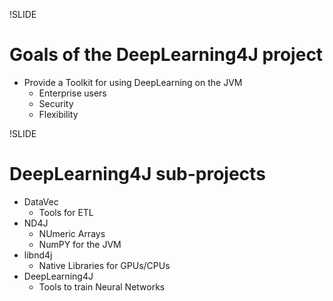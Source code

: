 !SLIDE

# Goals of the DeepLearning4J project

* Provide a Toolkit for using DeepLearning on the JVM
	* Enterprise users
	* Security
	* Flexibility


!SLIDE

# DeepLearning4J sub-projects

* DataVec
  * Tools for ETL
* ND4J
  * NUmeric Arrays
  * NumPY for the JVM
* libnd4j
  * Native Libraries for GPUs/CPUs
* DeepLearning4J
  * Tools to train Neural Networks


